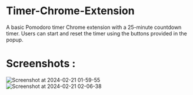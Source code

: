 # Timer-Chrome-Extension
A basic Pomodoro timer Chrome extension with a 25-minute countdown timer. Users can start and reset the timer using the buttons provided in the popup.

# Screenshots :
![Screenshot at 2024-02-21 01-59-55](https://github.com/HakNinja/Timer-Chrome-Extension/assets/54062595/3b49fb19-3945-4df2-95dc-91087d40c64f)
![Screenshot at 2024-02-21 02-06-38](https://github.com/HakNinja/Timer-Chrome-Extension/assets/54062595/c2a0deed-a1fa-41fe-885c-142faafe6658)



